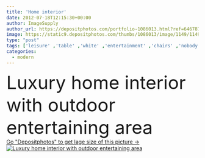 ```yaml
---
title: 'Home interior'
date: 2012-07-18T12:15:30+00:00
author: ImageSupply
author_url: https://depositphotos.com/portfolio-1086013.html?ref=64678756
image: https://static9.depositphotos.com/thumbs/1086013/image/1149/11497551/api_thumb_450.jpg?forcejpeg=true
type: "post"
tags: ['leisure' ,'table' ,'white' ,'entertainment' ,'chairs' ,'nobody' ,'luxury' ,'wealthy' ,'beautiful' ,'day' ,'holiday' ,'new' ,'outdoors' ,'outdoor' ,'family' ,'black' ,'modern' ,'tropical' ,'landscape' ,'architecture' ,'construction' ,'estate' ,'exterior' ,'house' ,'window' ,'real' ,'interior' ,'home' ,'stylish' ,'with' ,'lifestyle' ,'mansion' ,'property' ,'private' ,'built' ,'suburban' ,'shade' ,'outside' ,'area' ,'residential' ,'villa' ,'deck' ,'couch' ,'australia' ,'pillows' ,'prestige' ,'entertaining' ,'Classy' ,'lanscape' ,'Queensland' ]
categories: 
  - modern
---
```

<div aling="center">
            <font size="60"> Luxury home interior with outdoor entertaining area</font>   
</div>
<div>
    <a href='https://static9.depositphotos.com/thumbs/1086013/image/1149/11497551/api_thumb_450.jpg?forcejpeg=true?ref=64678756' target=_blank > Go "Depositphotos" to get lage size of this picture ->
        <img href='https://static9.depositphotos.com/thumbs/1086013/image/1149/11497551/api_thumb_450.jpg?forcejpeg=true?ref=64678756' src='https://static9.depositphotos.com/1086013/1149/i/950/depositphotos_11497551-stock-photo-home-interior.jpg?forcejpeg=true' alt='Luxury home interior with outdoor entertaining area' >
    </a>
</div>
